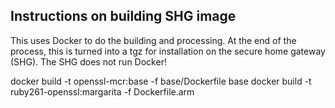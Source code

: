 Instructions on building SHG image
----------------------------------

This uses Docker to do the building and processing.
At the end of the process, this is turned into a tgz for installation on the
secure home gateway (SHG).  The SHG does not run Docker!

docker build -t openssl-mcr:base -f base/Dockerfile base
docker build -t ruby261-openssl:margarita -f Dockerfile.arm
